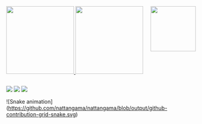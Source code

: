 <div>
<a href="https://github.com/nattangama">
<img height="180em" src="https://github-readme-stats.vercel.app/api?username=nattangama&show_icons=true&theme=dracula&include_all_commits=true&count_private=true"/>
<img height="180em" src="https://github-readme-status.vercel.app/api/top-langs/?username=nattangama&layout=compact&langs_count=16&theme=dracula"/>
<img align="right" width="120" height="120" src="https://media.giphy.com/media/Cmr10MJ2FN0B2/giphy.gif">
<div>
  
  ##
  
<div>
  <a href="https://www.youtube.com/channel/UCSawC0irKSGBW05zahr1i9w" target="_blank"><img src="https://img.shields.io/badge/-Youtube-%23EA4335?style=for-the-badge&logo=youtube&logoColor=white" target="_blank"></a>
  <a href="https://www.instagram.com/nattangama/" target="_blank"><img src="https://img.shields.io/badge/-Instagram-%23E4405F?style=for-the-badge&logo=instagram&logoColor=white" target="_blank"></a>
  <a href="https://www.linkedin.com/in/nattan-gama-05369a192/" target="_blank"><img src="https://img.shields.io/badge/-LinkedIn-%230077B5?style=for-the-badge&logo=linkedin%logoColor=white" target="_blank"></a>
 
  ![Snake animation] (https://github.com/nattangama/nattangama/blob/output/github-contribution-grid-snake.svg)
  
  </div>
